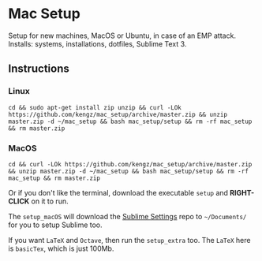 # Mac Setup
Setup for new machines, MacOS or Ubuntu, in case of an EMP attack. Installs: systems, installations, dotfiles, Sublime Text 3.


## Instructions

### Linux
```shell
cd && sudo apt-get install zip unzip && curl -LOk https://github.com/kengz/mac_setup/archive/master.zip && unzip master.zip -d ~/mac_setup && bash mac_setup/setup && rm -rf mac_setup && rm master.zip
```

### MacOS
```shell
cd && curl -LOk https://github.com/kengz/mac_setup/archive/master.zip && unzip master.zip -d ~/mac_setup && bash mac_setup/setup && rm -rf mac_setup && rm master.zip
```

Or if you don't like the terminal, download the executable `setup` and **RIGHT-CLICK** on it to run. 

The `setup_macOS` will download the [Sublime Settings](https://github.com/kengz/sublime_settings) repo to `~/Documents/` for you to setup Sublime too.

If you want `LaTeX` and `Octave`, then run the `setup_extra` too. The `LaTeX` here is `basicTex`, which is just 100Mb.

